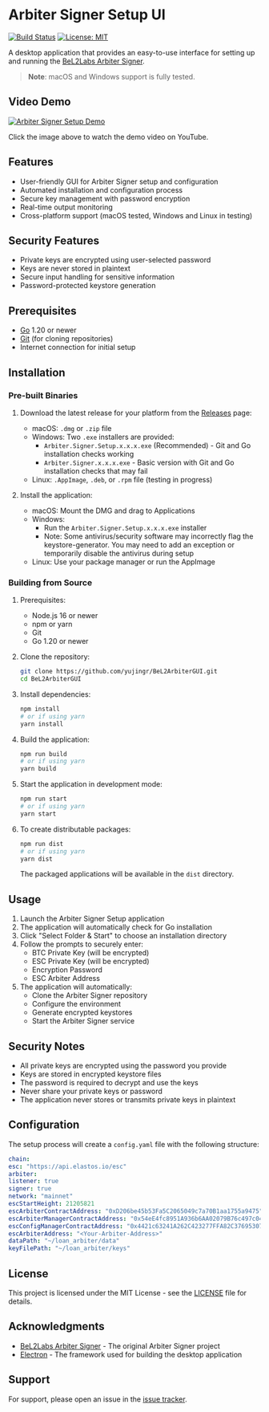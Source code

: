 # Arbiter Signer Setup UI

[![Build Status](https://github.com/yujingr/BeL2ArbiterGUI/workflows/Build%20and%20Release%20Electron%20App/badge.svg)](https://github.com/yujingr/BeL2ArbiterGUI/actions)
[![License: MIT](https://img.shields.io/badge/License-MIT-yellow.svg)](https://opensource.org/licenses/MIT)

A desktop application that provides an easy-to-use interface for setting up and running the [BeL2Labs Arbiter Signer](https://github.com/BeL2Labs/Arbiter_Signer).

> **Note**: macOS and Windows support is fully tested.

## Video Demo

[![Arbiter Signer Setup Demo](https://img.youtube.com/vi/ZvyuuJLKRNA/maxresdefault.jpg)](https://youtu.be/ZvyuuJLKRNA)

Click the image above to watch the demo video on YouTube.

## Features

- User-friendly GUI for Arbiter Signer setup and configuration
- Automated installation and configuration process
- Secure key management with password encryption
- Real-time output monitoring
- Cross-platform support (macOS tested, Windows and Linux in testing)

## Security Features

- Private keys are encrypted using user-selected password
- Keys are never stored in plaintext
- Secure input handling for sensitive information
- Password-protected keystore generation

## Prerequisites

- [Go](https://go.dev/dl/) 1.20 or newer
- [Git](https://git-scm.com/downloads) (for cloning repositories)
- Internet connection for initial setup

## Installation

### Pre-built Binaries

1. Download the latest release for your platform from the [Releases](https://github.com/yourusername/arbiter-signer-ui/releases) page:

   - macOS: `.dmg` or `.zip` file
   - Windows: Two `.exe` installers are provided:
     - `Arbiter.Signer.Setup.x.x.x.exe` (Recommended) - Git and Go installation checks working
     - `Arbiter.Signer.x.x.x.exe` - Basic version with Git and Go installation checks that may fail
   - Linux: `.AppImage`, `.deb`, or `.rpm` file (testing in progress)

2. Install the application:
   - macOS: Mount the DMG and drag to Applications
   - Windows:
     - Run the `Arbiter.Signer.Setup.x.x.x.exe` installer
     - Note: Some antivirus/security software may incorrectly flag the keystore-generator. You may need to add an exception or temporarily disable the antivirus during setup
   - Linux: Use your package manager or run the AppImage

### Building from Source

1. Prerequisites:

   - Node.js 16 or newer
   - npm or yarn
   - Git
   - Go 1.20 or newer

2. Clone the repository:

   ```bash
   git clone https://github.com/yujingr/BeL2ArbiterGUI.git
   cd BeL2ArbiterGUI
   ```

3. Install dependencies:

   ```bash
   npm install
   # or if using yarn
   yarn install
   ```

4. Build the application:

   ```bash
   npm run build
   # or if using yarn
   yarn build
   ```

5. Start the application in development mode:

   ```bash
   npm run start
   # or if using yarn
   yarn start
   ```

6. To create distributable packages:
   ```bash
   npm run dist
   # or if using yarn
   yarn dist
   ```
   The packaged applications will be available in the `dist` directory.

## Usage

1. Launch the Arbiter Signer Setup application
2. The application will automatically check for Go installation
3. Click "Select Folder & Start" to choose an installation directory
4. Follow the prompts to securely enter:
   - BTC Private Key (will be encrypted)
   - ESC Private Key (will be encrypted)
   - Encryption Password
   - ESC Arbiter Address
5. The application will automatically:
   - Clone the Arbiter Signer repository
   - Configure the environment
   - Generate encrypted keystores
   - Start the Arbiter Signer service

## Security Notes

- All private keys are encrypted using the password you provide
- Keys are stored in encrypted keystore files
- The password is required to decrypt and use the keys
- Never share your private keys or password
- The application never stores or transmits private keys in plaintext

## Configuration

The setup process will create a `config.yaml` file with the following structure:

```yaml
chain:
esc: "https://api.elastos.io/esc"
arbiter:
listener: true
signer: true
network: "mainnet"
escStartHeight: 21205821
escArbiterContractAddress: "0xD206be45b53Fa5C2065049c7a70B1aa1755a9475"
escArbiterManagerContractAddress: "0x54eE4fc8951A936b6AA02079B76c497c0471c52A"
escConfigManagerContractAddress: "0x4421c63241A262C423277FFA82C376953072d25f"
escArbiterAddress: "<Your-Arbiter-Address>"
dataPath: "~/loan_arbiter/data"
keyFilePath: "~/loan_arbiter/keys"
```

## License

This project is licensed under the MIT License - see the [LICENSE](LICENSE) file for details.

## Acknowledgments

- [BeL2Labs Arbiter Signer](https://github.com/BeL2Labs/Arbiter_Signer) - The original Arbiter Signer project
- [Electron](https://www.electronjs.org/) - The framework used for building the desktop application

## Support

For support, please open an issue in the [issue tracker](https://github.com/yujingr/BeL2ArbiterGUI/issues).
